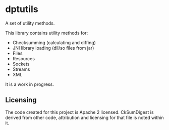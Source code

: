 dptutils
========
 
A set of utility methods.
 
This library contains utility methods for:
 * Checksumming (calculating and diffing)
 * JNI library loading (dll/so files from jar)
 * Files
 * Resources
 * Sockets
 * Streams
 * XML
 
It is a work in progress.

Licensing
---------

The code created for this project is Apache 2 licensed.  CkSumDigest is derived from other code, attribution and licensing for that file is noted within it.
 